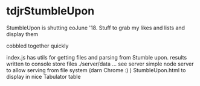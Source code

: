 # tdjrStumbleUpon
StumbleUpon is shutting eoJune '18. Stuff to grab my likes and lists and display them

cobbled together quickly

index.js has utils for getting files and parsing from Stumble upon.
results written to console
store files ./server/data ... see server
simple node server to allow serving from file system (darn Chrome :) )
StumbleUpon.html to display in nice Tabulator table
